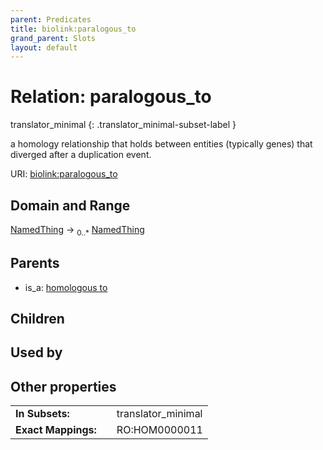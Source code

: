 ```yaml
---
parent: Predicates
title: biolink:paralogous_to
grand_parent: Slots
layout: default
---
```


# Relation: paralogous_to

translator_minimal
{: .translator_minimal-subset-label }


a homology relationship that holds between entities (typically genes) that diverged after a duplication event.

URI: [biolink:paralogous_to](https://w3id.org/biolink/paralogous_to)

## Domain and Range

[NamedThing](NamedThing.md) ->  <sub>0..\*</sub> [NamedThing](NamedThing.md)

## Parents

 *  is_a: [homologous to](homologous_to.md)

## Children


## Used by


## Other properties

|  |  |  |
| --- | --- | --- |
| **In Subsets:** | | translator_minimal |
| **Exact Mappings:** | | RO:HOM0000011 |

